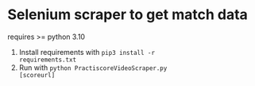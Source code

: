 # Selenium scraper to get match data

requires >= python 3.10 

1. Install requirements with <code>pip3 install -r requirements.txt</code>
2. Run with <code>python PractiscoreVideoScraper.py [scoreurl]</code>

